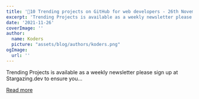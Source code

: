 ```yaml
---
title: '🚀10 Trending projects on GitHub for web developers - 26th November 2021'
excerpt: 'Trending Projects is available as a weekly newsletter please sign up at Stargazing.dev to ensure you...'
date: '2021-11-26'
coverImage: ''
author:
  name: Koders
  picture: "assets/blog/authors/koders.png"
ogImage:
  url: ''
---
```


Trending Projects is available as a weekly newsletter please sign up at Stargazing.dev to ensure you...

[Read more](https://dev.to/iainfreestone/10-trending-projects-on-github-for-web-developers-26th-november-2021-4p6e)
